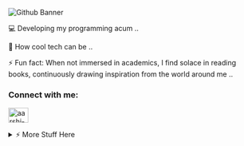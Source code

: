 ![Github Banner](https://github.com/user-attachments/assets/d66c0184-e2af-481f-92d8-36b6e857b778)

💻 Developing my programming acum ..

🤔 How cool tech can be ..

⚡ Fun fact: When not immersed in academics, I find solace in reading books, continuously drawing inspiration from the world around me ..


<h3 align="left">Connect with me:</h3>
<p align="left"><a href="https://linkedin.com/" target="blank"><img align="center" src="https://raw.githubusercontent.com/rahuldkjain/github-profile-readme-generator/master/src/images/icons/Social/linked-in-alt.svg" alt="aarshi-nakrani" height="30" width="40" /></a>
</p>

<details>
<summary>⚡️ More Stuff Here</summary>
<br />
<p align="left"> <img src="https://komarev.com/ghpvc/?username=aarshi27&label=Profile%20views&color=0e75b6&style=flat" alt="Aarshi's Github Visitor Count" /> </p>

<img src="https://github-readme-stats.vercel.app/api?username=Aarshi27&&show_icons=true&title_color=1cded5&icon_color=1cded5&text_color=1cded5&bg_color=191919">

</details>
